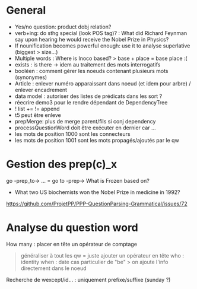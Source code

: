 General
=======

* Yes/no question: product dobj relation?
* verb+ing: do sthg special (look POS tag)? : What did Richard Feynman say upon hearing he would receive the Nobel Prize in Physics?
* If nounification becomes powerful enough: use it to analyse superlative (biggest > size...)
* Multiple words : Where is Inoco based? > base + place = base place :(
* exists : is there -> idem au traitement des mots interrogatifs
* booléen : comment gérer les noeuds contenant plusieurs mots (synonymes)
* Article : enlever numéro apparaissant dans noeud (et idem pour arbre) / enlever encadrement
* data model : autoriser des listes de prédicats dans les sort ?
* réecrire demo3 pour le rendre dépendant de DependencyTree
* ! list += != append
* t5 peut être enleve
* prepMerge: plus de merge parent/fils si conj dependency
* processQuestionWord doit être exécuter en dernier car ...
* les mots de position 1000 sont les connecteurs
* les mots de position 1001 sont les mots propagés/ajoutés par le qw

Gestion des prep(c)_x
=====================

go -prep_to-> ... = go to -prep->
What is Frozen based on?

* What two US biochemists won the Nobel Prize in medicine in 1992?

https://github.com/ProjetPP/PPP-QuestionParsing-Grammatical/issues/72

Analyse du question word
========================

How many : placer en tête un opérateur de comptage
  > généraliser à tout les qw = juste ajouter un opérateur en tête
      who : identity
      when : date
      cas particulier de "be" > on ajoute l'info directement dans le noeud

Recherche de wexcept/id... : uniquement prefixe/suffixe (sunday ?)
